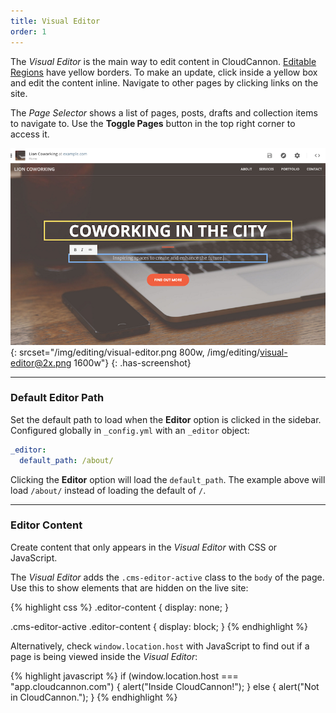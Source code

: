 ```yaml
---
title: Visual Editor
order: 1
---
```


The *Visual Editor* is the main way to edit content in CloudCannon. [Editable Regions](/editing/editable-regions/) have yellow borders. To make an update, click inside a yellow box and edit the content inline. Navigate to other pages by clicking links on the site.

The *Page Selector* shows a list of pages, posts, drafts and collection items to navigate to.
Use the **Toggle Pages** button in the top right corner to access it.

![Visual Editor](/img/editing/visual-editor.png){: srcset="/img/editing/visual-editor.png 800w, /img/editing/visual-editor@2x.png 1600w"}
{: .has-screenshot}


---

### Default Editor Path

Set the default path to load when the **Editor** option is clicked in the sidebar. Configured globally in `_config.yml` with an `_editor` object:

~~~yaml
_editor:
  default_path: /about/
~~~

Clicking the **Editor** option will load the `default_path`. The example above will load `/about/` instead of loading the default of `/`.

---

### Editor Content

Create content that only appears in the *Visual Editor* with CSS or JavaScript.

The *Visual Editor* adds the `.cms-editor-active` class to the `body` of the page. Use this to show elements that are hidden on the live site:

{% highlight css %}
.editor-content {
  display: none;
}

.cms-editor-active .editor-content {
  display: block;
}
{% endhighlight %}

Alternatively, check `window.location.host` with JavaScript to find out if a page is being viewed inside the *Visual Editor*:

{% highlight javascript %}
if (window.location.host === "app.cloudcannon.com") {
  alert("Inside CloudCannon!");
} else {
  alert("Not in CloudCannon.");
}
{% endhighlight %}
